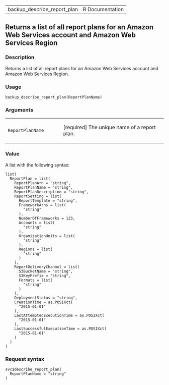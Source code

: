 <table style="width: 100%;">
<tbody>
<tr class="odd">
<td>backup_describe_report_plan</td>
<td style="text-align: right;">R Documentation</td>
</tr>
</tbody>
</table>

## Returns a list of all report plans for an Amazon Web Services account and Amazon Web Services Region

### Description

Returns a list of all report plans for an Amazon Web Services account
and Amazon Web Services Region.

### Usage

    backup_describe_report_plan(ReportPlanName)

### Arguments

<table>
<colgroup>
<col style="width: 35%" />
<col style="width: 65%" />
</colgroup>
<tbody>
<tr class="odd">
<td><code
id="backup_describe_report_plan_:_ReportPlanName">ReportPlanName</code></td>
<td><p>[required] The unique name of a report plan.</p></td>
</tr>
</tbody>
</table>

### Value

A list with the following syntax:

    list(
      ReportPlan = list(
        ReportPlanArn = "string",
        ReportPlanName = "string",
        ReportPlanDescription = "string",
        ReportSetting = list(
          ReportTemplate = "string",
          FrameworkArns = list(
            "string"
          ),
          NumberOfFrameworks = 123,
          Accounts = list(
            "string"
          ),
          OrganizationUnits = list(
            "string"
          ),
          Regions = list(
            "string"
          )
        ),
        ReportDeliveryChannel = list(
          S3BucketName = "string",
          S3KeyPrefix = "string",
          Formats = list(
            "string"
          )
        ),
        DeploymentStatus = "string",
        CreationTime = as.POSIXct(
          "2015-01-01"
        ),
        LastAttemptedExecutionTime = as.POSIXct(
          "2015-01-01"
        ),
        LastSuccessfulExecutionTime = as.POSIXct(
          "2015-01-01"
        )
      )
    )

### Request syntax

    svc$describe_report_plan(
      ReportPlanName = "string"
    )
